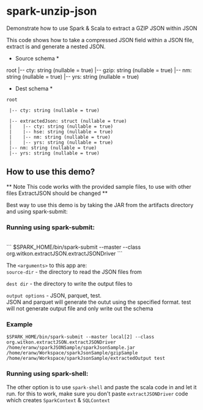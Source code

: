 # spark-unzip-json
Demonstrate how to use Spark & Scala to extract a GZIP JSON within JSON

This code shows how to take a compressed JSON field within a JSON file, extract is and generate a nested JSON.

* Source schema *

root
 |-- cty: string (nullable = true)
 |-- gzip: string (nullable = true)
 |-- nm: string (nullable = true)
 |-- yrs: string (nullable = true)
 
* Dest schema *


```
root

 |-- cty: string (nullable = true)

 |-- extractedJson: struct (nullable = true)
 |    |-- cty: string (nullable = true)
 |    |-- hse: string (nullable = true)
 |    |-- nm: string (nullable = true)
 |    |-- yrs: string (nullable = true)
 |-- nm: string (nullable = true)
 |-- yrs: string (nullable = true)
```

## How to use this demo?

** Note This code works with the provided sample files, to use with other files ExtractJSON should be changed **

Best way to use this demo is by taking the JAR from the artifacts directory and using spark-submit:

### Running using spark-submit:

 <br>
``` $SPARK_HOME/bin/spark-submit --master <your master URL> --class org.witkon.extractJSON.extractJSONDriver <path to jar file> <arguments> ```

The ```<arguments>``` to this app are:
<br>
```source-dir``` - the directory to read the JSON files from

```dest dir``` - the directory to write the output files to

```output options``` - JSON, parquet, test.<br> 
JSON and parquet will generate the outut using the specified format. test will not generate output file and only write out the schema

### Example

```$SPARK_HOME/bin/spark-submit --master local[2] --class org.witkon.extractJSON.extractJSONDriver /home/eranw/sparkJSONSample/sparkJsonSample.jar /home/eranw/Workspace/sparkJsonSample/gzipSample /home/eranw/Workspace/sparkJsonSample/extractedOutput test```

### Running using spark-shell:
 The other option is to use ```spark-shell``` and paste the scala code in and let it run.
 for this to work, make sure you don't paste ```extractJSONDriver``` code which creates ```SparkContext``` & ```SQLContext```